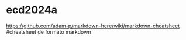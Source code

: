 # ecd2024a

https://github.com/adam-p/markdown-here/wiki/markdown-cheatsheet  #cheatsheet de formato markdown

